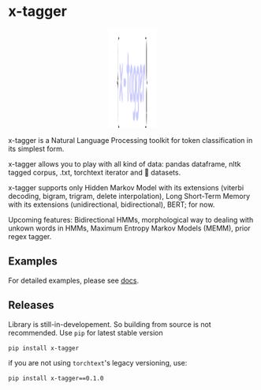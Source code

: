 # x-tagger

<p align="center">
  <img src="assets/logo.png" width="100" height="200" />
</p>

x-tagger is a Natural Language Processing toolkit for token classification in its simplest form.

x-tagger allows you to play with all kind of data: pandas dataframe, nltk tagged corpus, .txt, torchtext iterator and 🤗 datasets.

x-tagger supports only Hidden Markov Model with its extensions (viterbi decoding, bigram, trigram, delete interpolation), Long Short-Term Memory with its extensions (unidirectional, bidirectional), BERT; for now.

Upcoming features: Bidirectional HMMs, morphological way to dealing with unkown words in HMMs, Maximum Entropy Markov Models (MEMM), prior regex tagger.

## Examples

For detailed examples, please see [docs](https://github.com/safakkbilici/x-tagger/blob/main/docs/README.md).

## Releases

Library is still-in-developement. So building from source is not recommended. Use ```pip``` for latest stable version

```bash
pip install x-tagger
```

if you are not using ```torchtext```'s legacy versioning, use:

```bash
pip install x-tagger==0.1.0
```
